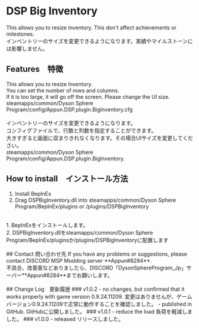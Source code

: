 # DSP Big Inventory
This allows you to resize Inventory. This don't affect achievements or milestones.<br>
インベントリーのサイズを変更できるようになります。実績やマイルストーンには影響しません。<br>

## Features　特徴
This allows you to resize Inventory.<br>
You can set the number of rows and columns. <br>
If it is too large, it will go off the screen. Please change the UI size.<br>
steamapps/common/Dyson Sphere Program/config/Appun.DSP.plugin.BigInventory.cfg<br>
<br>
インベントリーのサイズを変更できるようになります。<br>
コンフィグファイルで、行数と列数を指定することができます。<br>
大きすぎると画面に収まりきれなくなります。その場合UIサイズを変更してください。<br>
steamapps/common/Dyson Sphere Program/config/Appun.DSP.plugin.BigInventory.<br>

## How to install　インストール方法
1. Install BepInEx<br>
2. Drag DSPBigInventory.dll into steamapps/common/Dyson Sphere Program/BepInEx/plugins or /plugins/DSPBigInventory<br>
<br>
1. BepInExをインストールします。<br>
2. DSPBigInventory.dllをsteamapps/common/Dyson Sphere Program/BepInEx/pluginsか/plugins/DSPBigInventoryに配置します<br>
<br>
## Contact 問い合わせ先
If you have any problems or suggestions, please contact DISCORD MSP Modding server **Appun#8284**.<br>
不具合、改善案などありましたら、DISCORD「DysonSphereProgram_Jp」サーバー**Appun#8284**までお願いします。<br>
<br>
## Change Log　更新履歴
### v1.0.2
- no changes, but confirmed that it works properly with game version 0.9.24.11209. 変更はありませんが、ゲームバージョン0.9.24.11209で正常に動作することを確認しました。
- published in GitHub. GitHubに公開しました。
### v1.0.1
- reduce the load 負荷を軽減しました。
### v1.0.0
- released リリースしました。

